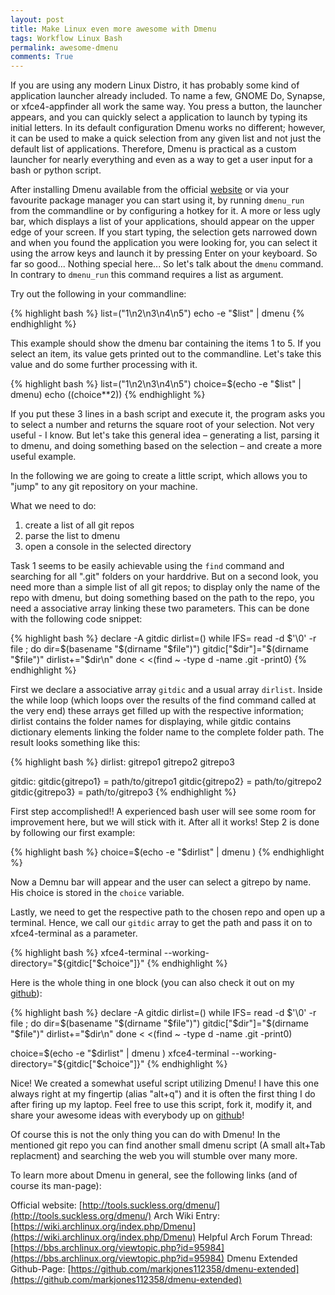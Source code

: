 ```yaml
---
layout: post
title: Make Linux even more awesome with Dmenu
tags: Workflow Linux Bash
permalink: awesome-dmenu
comments: True
---
```


If you are using any modern Linux Distro, it has probably some kind of application launcher already included. To name a few, GNOME Do, Synapse, or xfce4-appfinder all work the same way. You press a button, the launcher appears, and you can quickly select a application to launch by typing its initial letters. In its default configuration Dmenu works no different; however, it can be used to make a quick selection from any given list and not just the default list of applications. Therefore, Dmenu is practical as a custom launcher for nearly everything and even as a way to get a user input for a bash or python script.

After installing Dmenu available from the official [website](http://tools.suckless.org/dmenu/) or via your favourite package manager you can start using it, by running `dmenu_run`  from the commandline or by configuring a hotkey for it. A more or less ugly bar, which displays a list of your applications, should appear on the upper edge of your screen. If you start typing, the selection gets narrowed down and when you found the application you were looking for, you can select it using the arrow keys and launch it by pressing Enter on your keyboard.
So far so good... Nothing special here... So let's talk about the `dmenu` command. In contrary to `dmenu_run` this command requires a list as argument.

Try out the following in your commandline:

{% highlight bash %}
list=("1\n2\n3\n4\n5")
echo -e "$list" | dmenu
{% endhighlight %}

This example should show the dmenu bar containing the items 1 to 5. If you select an item, its value gets printed out to the commandline. Let's take this value and do some further processing with it.

{% highlight bash %}
list=("1\n2\n3\n4\n5")
choice=$(echo -e "$list" | dmenu)
echo $(($choice**2))
{% endhighlight %}

If you put these 3 lines in a bash script and execute it, the program asks you to select a number and returns the square root of your selection. Not very useful - I know. But let's take this general idea – generating a list, parsing it to dmenu, and doing something based on the selection – and create a more useful example.

In the following we are going to create a little script, which allows you to "jump" to any git repository on your machine.

What we need to do:

1. create a list of all git repos
2. parse the list to dmenu
3. open a console in the selected directory

Task 1 seems to be easily achievable using the `find` command and searching for all ".git" folders on your harddrive. But on a second look, you need more than a simple list of all git repos; to display only the name of the repo with dmenu, but doing something based on the path to the repo, you need a associative array linking these two parameters.
This can be done with the following code snippet:

{% highlight bash %}
declare -A gitdic
dirlist=()
while IFS= read -d $'\0' -r file ; do
   dir=$(basename "$(dirname "$file")")
   gitdic["$dir"]="$(dirname "$file")"
   dirlist+="$dir\n"
 done < <(find ~ -type d -name .git -print0)
{% endhighlight %}

First we declare a associative array `gitdic` and a usual array `dirlist`. Inside the while loop (which loops over the results of the find command called at the very end) these arrays get filled up with the respective information; dirlist contains the folder names for displaying, while gitdic contains dictionary elements linking the folder name to the complete folder path.
The result looks something like this:

{% highlight bash %}
dirlist:
    gitrepo1
    gitrepo2
    gitrepo3

gitdic:
    gitdic{gitrepo1} = path/to/gitrepo1
    gitdic{gitrepo2} = path/to/gitrepo2
    gitdic{gitrepo3} = path/to/gitrepo3
{% endhighlight %}

First step accomplished!! A experienced bash user will see some room for improvement here, but we will stick with it. After all it works!
Step 2 is done by following our first example:

{% highlight bash %}
choice=$(echo -e "$dirlist" | dmenu )
{% endhighlight %}

Now a Demnu bar will appear and the user can select a gitrepo by name. His choice is stored in the `choice` variable.

Lastly, we need to get the respective path to the chosen repo and open up a terminal. Hence, we call our `gitdic` array to get the path and pass it on to xfce4-terminal as a parameter.

{% highlight bash %}
xfce4-terminal --working-directory="${gitdic["$choice"]}"
{% endhighlight %}

Here is the whole thing in one block (you can also check it out on my [github](https://github.com/AKuederle/dmenu_tools)):

{% highlight bash %}
declare -A gitdic
dirlist=()
while IFS= read -d $'\0' -r file ; do
   dir=$(basename "$(dirname "$file")")
   gitdic["$dir"]="$(dirname "$file")"
   dirlist+="$dir\n"
 done < <(find ~ -type d -name .git -print0)

choice=$(echo -e "$dirlist" | dmenu )
xfce4-terminal --working-directory="${gitdic["$choice"]}"
{% endhighlight %}

Nice! We created a somewhat useful script utilizing Dmenu! I have this one always right at my fingertip (alias "alt+q") and it is often the first thing I do after firing up my laptop.
Feel free to use this script, fork it, modify it, and share your awesome ideas with everybody up on [github](https://github.com/AKuederle/dmenu_tools)!

Of course this is not the only thing you can do with Dmenu! In the mentioned git repo you can find another small dmenu script (A small alt+Tab replacment) and searching the web you will stumble over many more.

To learn more about Dmenu in general, see the following links (and of course its man-page):

Official website: [http://tools.suckless.org/dmenu/](http://tools.suckless.org/dmenu/)
Arch Wiki Entry: [https://wiki.archlinux.org/index.php/Dmenu](https://wiki.archlinux.org/index.php/Dmenu)
Helpful Arch Forum Thread: [https://bbs.archlinux.org/viewtopic.php?id=95984](https://bbs.archlinux.org/viewtopic.php?id=95984)
Dmenu Extended Github-Page: [https://github.com/markjones112358/dmenu-extended](https://github.com/markjones112358/dmenu-extended)

